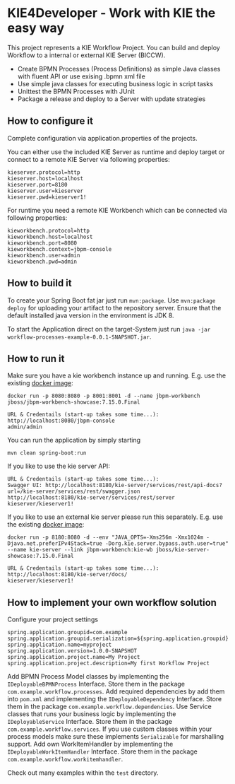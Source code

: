 KIE4Developer - Work with KIE the easy way
========================================

This project represents a KIE Workflow Project. You can build and deploy Workflow to a internal or external KIE Server (BICCW).
- Create BPMN Processes (Process Definitions) as simple Java classes with fluent API or use exising .bpmn xml file
- Use simple java classes for executing business logic in script tasks
- Unittest the BPMN Processes with JUnit
- Package a release and deploy to a Server with update strategies

How to configure it
------------------------------

Complete configuration via application.properties of the projects.

You can either use the included KIE Server as runtime and deploy target or 
connect to a remote KIE Server via following properties:
```
kieserver.protocol=http
kieserver.host=localhost
kieserver.port=8180
kieserver.user=kieserver
kieserver.pwd=kieserver1!
```

For runtime you need a remote KIE Workbench which can be connected via following properties:
```
kieworkbench.protocol=http
kieworkbench.host=localhost
kieworkbench.port=8080
kieworkbench.context=jbpm-console
kieworkbench.user=admin
kieworkbench.pwd=admin
```

How to build it
------------------------------
To create your Spring Boot fat jar just run `mvn:package`. Use `mvn:package deploy` for uploading your artifact to the repository server.
Ensure that the default installed java version in the environment is JDK 8.

To start the Application direct on the target-System just run `java -jar workflow-processes-example-0.0.1-SNAPSHOT.jar`.

How to run it
------------------------------

Make sure you have a kie workbench instance up and running. E.g. use the existing [docker image](https://hub.docker.com/r/jboss/jbpm-workbench-showcase):

```
docker run -p 8080:8080 -p 8001:8001 -d --name jbpm-workbench jboss/jbpm-workbench-showcase:7.15.0.Final

URL & Credentails (start-up takes some time...):
http://localhost:8080/jbpm-console
admin/admin
```

You can run the application by simply starting

```
mvn clean spring-boot:run
```

If you like to use the kie server API:

```
URL & Credentails (start-up takes some time...):
Swagger UI: http://localhost:8180/kie-server/services/rest/api-docs?url=/kie-server/services/rest/swagger.json
http://localhost:8180/kie-server/services/rest/server
kieserver/kieserver1!
```

If you like to use an external kie server please run this separately. E.g. use the existing [docker image](https://hub.docker.com/r/jboss/kie-server-showcase):

```
docker run -p 8180:8080 -d --env "JAVA_OPTS=-Xms256m -Xmx1024m -Djava.net.preferIPv4Stack=true -Dorg.kie.server.bypass.auth.user=true" --name kie-server --link jbpm-workbench:kie-wb jboss/kie-server-showcase:7.15.0.Final

URL & Credentails (start-up takes some time...):
http://localhost:8180/kie-server/docs/
kieserver/kieserver1!
```

How to implement your own workflow solution
------------------------------
Configure your project settings

```
spring.application.groupid=com.example
spring.application.groupid.serialization=${spring.application.groupid}
spring.application.name=myproject
spring.application.version=1.0.0-SNAPSHOT
spring.application.project.name=My Project
spring.application.project.description=My first Workflow Project
```

Add BPMN Process Model classes by implementing the ```IDeployableBPMNProcess``` Interface. Store them in the package ```com.example.workflow.processes```.
Add required dependencies by add them into  ```pom.xml``` and implementing the ```IDeployableDependency``` Interface. Store them in the package ```com.example.workflow.dependencies```.
Use Service classes that runs your business logic by implementing the ```IDeployableService``` Interface. Store them in the package ```com.example.workflow.services```.
If you use custom classes within your process models make sure these implements ```Serializable``` for marshalling support.
Add own WorkItemHandler by implementing the ```IDeployableWorkItemHandler``` Interface. Store them in the package ```com.example.workflow.workitemhandler```.

Check out many examples within the ```test``` directory.
